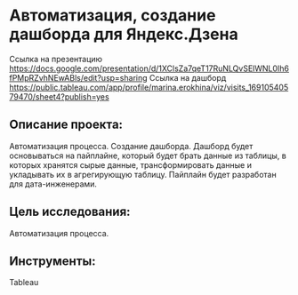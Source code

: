 # Автоматизация, создание дашборда для Яндекс.Дзена

Ссылка на презентацию https://docs.google.com/presentation/d/1XClsZa7qeT17RuNLQvSElWNL0Ih6fPMpRZvhNEwABls/edit?usp=sharing
Ссылка на дашборд https://public.tableau.com/app/profile/marina.erokhina/viz/visits_16910540579470/sheet4?publish=yes


## Описание проекта:

Автоматизация процесса. Создание дашборда.
Дашборд будет основываться на пайплайне, который будет брать данные из таблицы, в которых хранятся сырые данные, трансформировать данные и укладывать их в агрегирующую таблицу. Пайплайн будет разработан для дата-инженерами.

## Цель исследования:
Автоматизация процесса.  

## Инструменты:
Tableau



